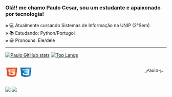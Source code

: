 ### Olá!! me chamo Paulo Cesar, sou um estudante e apaixonado por tecnologia!

⁍ 💻 Atualmente cursando Sistemas de Informação na UNIP (2°Sem)<br>
⁍ 📚 Estudando: Python/Portugol<br>
⁍ 😀 Pronouns: Ele/dele
<hr>

[![Paulo GitHub stats](https://github-readme-stats.vercel.app/api?username=PNegoo&show_icons=true&theme=radical)](https://github.com/PNegoo/github-readme-stats)
[![Top Langs](https://github-readme-stats.vercel.app/api/top-langs/?username=PNegoo&layout=compact&theme=radical)](https://github.com/PNegoo/github-readme-stats)


<div style="display: inline_block"><br>
<img align="center" alt="Paulo-HTML" height="30" width="40" src="https://raw.githubusercontent.com/devicons/devicon/master/icons/html5/html5-original.svg">
<img align="center" alt="Paulo-CSS" height="30" width="40" src="https://raw.githubusercontent.com/devicons/devicon/master/icons/css3/css3-original.svg">
<img align="right" alt="Paulo-pic" height="150" style="border-radius:50px;" src="https://cdn.discordapp.com/attachments/823688018400903188/1081722630916288652/toonmecom_ccbc22.jpeg?width=676&height=676">
</div>

##
 
<div> 
  <a href = "mailto:opaulocs@gmail.com"><img src="https://img.shields.io/badge/-Gmail-%23333?style=for-the-badge&logo=gmail&logoColor=purple" target="_blank"></a>
  <a href="https://www.linkedin.com/in/paulo-santos-b7577a289" target="_blank"><img src="https://img.shields.io/badge/-LinkedIn-%230077B5?style=for-the-badge&logo=linkedin&logoColor=purple" target="_blank"></a> <br>
  <!--devicon.com app para icones de programação--!>
<!--[Snake animation](https://github.com/PNegoo)--!>
</div>

